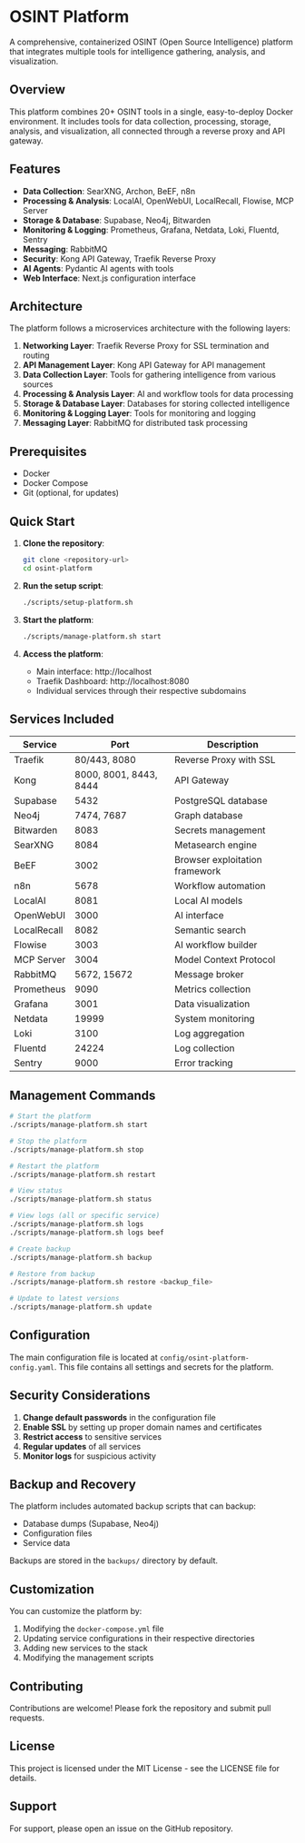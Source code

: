 # OSINT Platform

A comprehensive, containerized OSINT (Open Source Intelligence) platform that integrates multiple tools for intelligence gathering, analysis, and visualization.

## Overview

This platform combines 20+ OSINT tools in a single, easy-to-deploy Docker environment. It includes tools for data collection, processing, storage, analysis, and visualization, all connected through a reverse proxy and API gateway.

## Features

- **Data Collection**: SearXNG, Archon, BeEF, n8n
- **Processing & Analysis**: LocalAI, OpenWebUI, LocalRecall, Flowise, MCP Server
- **Storage & Database**: Supabase, Neo4j, Bitwarden
- **Monitoring & Logging**: Prometheus, Grafana, Netdata, Loki, Fluentd, Sentry
- **Messaging**: RabbitMQ
- **Security**: Kong API Gateway, Traefik Reverse Proxy
- **AI Agents**: Pydantic AI agents with tools
- **Web Interface**: Next.js configuration interface

## Architecture

The platform follows a microservices architecture with the following layers:

1. **Networking Layer**: Traefik Reverse Proxy for SSL termination and routing
2. **API Management Layer**: Kong API Gateway for API management
3. **Data Collection Layer**: Tools for gathering intelligence from various sources
4. **Processing & Analysis Layer**: AI and workflow tools for data processing
5. **Storage & Database Layer**: Databases for storing collected intelligence
6. **Monitoring & Logging Layer**: Tools for monitoring and logging
7. **Messaging Layer**: RabbitMQ for distributed task processing

## Prerequisites

- Docker
- Docker Compose
- Git (optional, for updates)

## Quick Start

1. **Clone the repository**:
   ```bash
   git clone <repository-url>
   cd osint-platform
   ```

2. **Run the setup script**:
   ```bash
   ./scripts/setup-platform.sh
   ```

3. **Start the platform**:
   ```bash
   ./scripts/manage-platform.sh start
   ```

4. **Access the platform**:
   - Main interface: http://localhost
   - Traefik Dashboard: http://localhost:8080
   - Individual services through their respective subdomains

## Services Included

| Service | Port | Description |
|---------|------|-------------|
| Traefik | 80/443, 8080 | Reverse Proxy with SSL |
| Kong | 8000, 8001, 8443, 8444 | API Gateway |
| Supabase | 5432 | PostgreSQL database |
| Neo4j | 7474, 7687 | Graph database |
| Bitwarden | 8083 | Secrets management |
| SearXNG | 8084 | Metasearch engine |
| BeEF | 3002 | Browser exploitation framework |
| n8n | 5678 | Workflow automation |
| LocalAI | 8081 | Local AI models |
| OpenWebUI | 3000 | AI interface |
| LocalRecall | 8082 | Semantic search |
| Flowise | 3003 | AI workflow builder |
| MCP Server | 3004 | Model Context Protocol |
| RabbitMQ | 5672, 15672 | Message broker |
| Prometheus | 9090 | Metrics collection |
| Grafana | 3001 | Data visualization |
| Netdata | 19999 | System monitoring |
| Loki | 3100 | Log aggregation |
| Fluentd | 24224 | Log collection |
| Sentry | 9000 | Error tracking |

## Management Commands

```bash
# Start the platform
./scripts/manage-platform.sh start

# Stop the platform
./scripts/manage-platform.sh stop

# Restart the platform
./scripts/manage-platform.sh restart

# View status
./scripts/manage-platform.sh status

# View logs (all or specific service)
./scripts/manage-platform.sh logs
./scripts/manage-platform.sh logs beef

# Create backup
./scripts/manage-platform.sh backup

# Restore from backup
./scripts/manage-platform.sh restore <backup_file>

# Update to latest versions
./scripts/manage-platform.sh update
```

## Configuration

The main configuration file is located at `config/osint-platform-config.yaml`. This file contains all settings and secrets for the platform.

## Security Considerations

1. **Change default passwords** in the configuration file
2. **Enable SSL** by setting up proper domain names and certificates
3. **Restrict access** to sensitive services
4. **Regular updates** of all services
5. **Monitor logs** for suspicious activity

## Backup and Recovery

The platform includes automated backup scripts that can backup:
- Database dumps (Supabase, Neo4j)
- Configuration files
- Service data

Backups are stored in the `backups/` directory by default.

## Customization

You can customize the platform by:
1. Modifying the `docker-compose.yml` file
2. Updating service configurations in their respective directories
3. Adding new services to the stack
4. Modifying the management scripts

## Contributing

Contributions are welcome! Please fork the repository and submit pull requests.

## License

This project is licensed under the MIT License - see the LICENSE file for details.

## Support

For support, please open an issue on the GitHub repository.